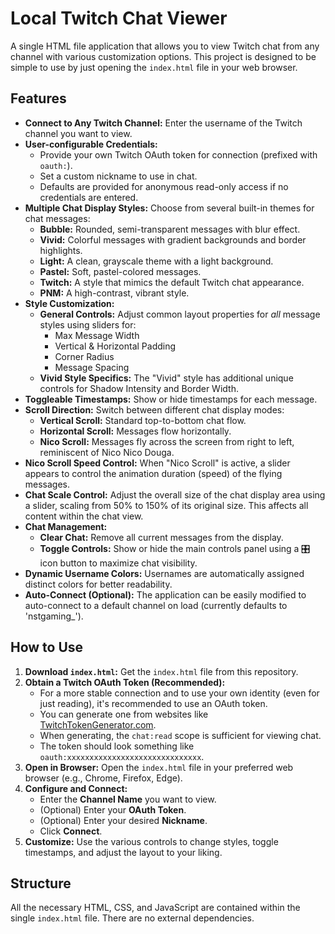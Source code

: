 # Local Twitch Chat Viewer

A single HTML file application that allows you to view Twitch chat from any channel with various customization options. This project is designed to be simple to use by just opening the `index.html` file in your web browser.

## Features

*   **Connect to Any Twitch Channel:** Enter the username of the Twitch channel you want to view.
*   **User-configurable Credentials:**
    *   Provide your own Twitch OAuth token for connection (prefixed with `oauth:`).
    *   Set a custom nickname to use in chat.
    *   Defaults are provided for anonymous read-only access if no credentials are entered.
*   **Multiple Chat Display Styles:** Choose from several built-in themes for chat messages:
    *   **Bubble:** Rounded, semi-transparent messages with blur effect.
    *   **Vivid:** Colorful messages with gradient backgrounds and border highlights.
    *   **Light:** A clean, grayscale theme with a light background.
    *   **Pastel:** Soft, pastel-colored messages.
    *   **Twitch:** A style that mimics the default Twitch chat appearance.
    *   **PNM:** A high-contrast, vibrant style.
*   **Style Customization:**
    *   **General Controls:** Adjust common layout properties for *all* message styles using sliders for:
        *   Max Message Width
        *   Vertical & Horizontal Padding
        *   Corner Radius
        *   Message Spacing
    *   **Vivid Style Specifics:** The "Vivid" style has additional unique controls for Shadow Intensity and Border Width.
*   **Toggleable Timestamps:** Show or hide timestamps for each message.
*   **Scroll Direction:** Switch between different chat display modes:
    *   **Vertical Scroll:** Standard top-to-bottom chat flow.
    *   **Horizontal Scroll:** Messages flow horizontally.
    *   **Nico Scroll:** Messages fly across the screen from right to left, reminiscent of Nico Nico Douga.
*   **Nico Scroll Speed Control:** When "Nico Scroll" is active, a slider appears to control the animation duration (speed) of the flying messages.
*   **Chat Scale Control:** Adjust the overall size of the chat display area using a slider, scaling from 50% to 150% of its original size. This affects all content within the chat view.
*   **Chat Management:**
    *   **Clear Chat:** Remove all current messages from the display.
    *   **Toggle Controls:** Show or hide the main controls panel using a 🎛️ icon button to maximize chat visibility.
*   **Dynamic Username Colors:** Usernames are automatically assigned distinct colors for better readability.
*   **Auto-Connect (Optional):** The application can be easily modified to auto-connect to a default channel on load (currently defaults to 'nstgaming_').

## How to Use

1.  **Download `index.html`:** Get the `index.html` file from this repository.
2.  **Obtain a Twitch OAuth Token (Recommended):**
    *   For a more stable connection and to use your own identity (even for just reading), it's recommended to use an OAuth token.
    *   You can generate one from websites like [TwitchTokenGenerator.com](https://twitchtokengenerator.com).
    *   When generating, the `chat:read` scope is sufficient for viewing chat.
    *   The token should look something like `oauth:xxxxxxxxxxxxxxxxxxxxxxxxxxxxxx`.
3.  **Open in Browser:** Open the `index.html` file in your preferred web browser (e.g., Chrome, Firefox, Edge).
4.  **Configure and Connect:**
    *   Enter the **Channel Name** you want to view.
    *   (Optional) Enter your **OAuth Token**.
    *   (Optional) Enter your desired **Nickname**.
    *   Click **Connect**.
5.  **Customize:** Use the various controls to change styles, toggle timestamps, and adjust the layout to your liking.

## Structure

All the necessary HTML, CSS, and JavaScript are contained within the single `index.html` file. There are no external dependencies.
